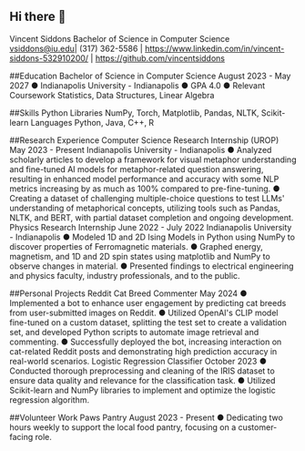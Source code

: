 ## Hi there 👋

Vincent Siddons Bachelor of Science in Computer Science
vsiddons@iu.edu| (317) 362-5586 | https://www.linkedin.com/in/vincent-siddons-532910200/ |
https://github.com/vincentsiddons

##Education
Bachelor of Science in Computer Science
August 2023 - May 2027
● Indianapolis University - Indianapolis
● GPA 4.0
● Relevant Coursework Statistics, Data Structures, Linear Algebra

##Skills
Python Libraries NumPy, Torch, Matplotlib, Pandas, NLTK, Scikit-learn
Languages Python, Java, C++, R

##Research Experience
Computer Science Research Internship (UROP)
May 2023 - Present
Indianapolis University - Indianapolis
● Analyzed scholarly articles to develop a framework for visual metaphor understanding
and fine-tuned AI models for metaphor-related question answering, resulting in
enhanced model performance and accuracy with some NLP metrics increasing by as
much as 100% compared to pre-fine-tuning.
● Creating a dataset of challenging multiple-choice questions to test LLMs' understanding
of metaphorical concepts, utilizing tools such as Pandas, NLTK, and BERT, with partial
dataset completion and ongoing development.
Physics Research Internship
June 2022 - July 2022
Indianapolis University - Indianapolis
● Modeled 1D and 2D Ising Models in Python using NumPy to discover properties of
Ferromagnetic materials.
● Graphed energy, magnetism, and 1D and 2D spin states using matplotlib and NumPy to
observe changes in material.
● Presented findings to electrical engineering and physics faculty, industry professionals,
and to the public.

##Personal Projects
Reddit Cat Breed Commenter
May 2024
● Implemented a bot to enhance user engagement by predicting cat breeds from
user-submitted images on Reddit.
● Utilized OpenAI's CLIP model fine-tuned on a custom dataset, splitting the test set to
create a validation set, and developed Python scripts to automate image retrieval and
commenting.
● Successfully deployed the bot, increasing interaction on cat-related Reddit posts and
demonstrating high prediction accuracy in real-world scenarios.
Logistic Regression Classifier
October 2023
● Conducted thorough preprocessing and cleaning of the IRIS dataset to ensure data
quality and relevance for the classification task.
● Utilized Scikit-learn and NumPy libraries to implement and optimize the logistic
regression algorithm.

##Volunteer Work
Paws Pantry
August 2023 - Present
● Dedicating two hours weekly to support the local food pantry, focusing on a
customer-facing role.

<!--
**vincentsiddons/vincentsiddons** is a ✨ _special_ ✨ repository because its `README.md` (this file) appears on your GitHub profile.

Here are some ideas to get you started:

- 🔭 I’m currently working on ...
- 🌱 I’m currently learning ...
- 👯 I’m looking to collaborate on ...
- 🤔 I’m looking for help with ...
- 💬 Ask me about ...
- 📫 How to reach me: ...
- 😄 Pronouns: ...
- ⚡ Fun fact: ...
-->
